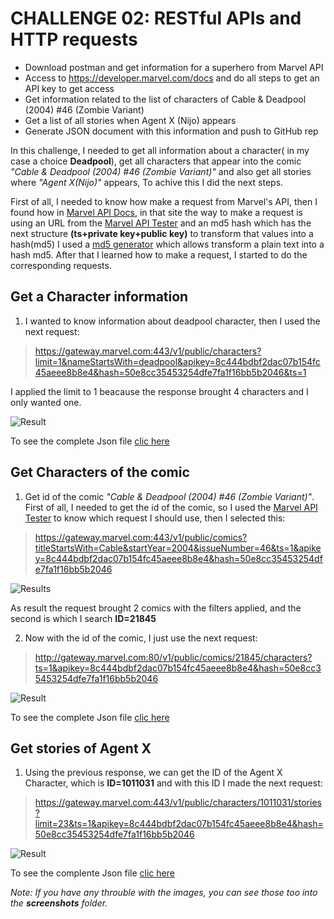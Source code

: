CHALLENGE 02: RESTful APIs and HTTP requests
============================================

- Download postman and get information for a superhero from Marvel API
- Access to https://developer.marvel.com/docs and do all steps to get an API key to get access
- Get information related to the list of characters of Cable & Deadpool (2004) #46 (Zombie Variant)
- Get a list of all stories when Agent X (Nijo) appears
- Generate JSON document with this information and push to GitHub rep

In this challenge, I needed to get all information about a character( in my case a choice **Deadpool**), get all characters that appear into the comic *"Cable & Deadpool (2004) #46 (Zombie Variant)"* and also get all stories where *"Agent X(Nijo)"* appears, To achive this I did the next steps.

First of all, I needed to know how make a request from Marvel's API, then I found how in [Marvel API Docs](https://developer.marvel.com/documentation/authorization), in that site the way to make a request is using an URL from the [Marvel API Tester](https://developer.marvel.com/docs) and an md5 hash which has the next structure **(ts+private key+public key)** to transform that values into a hash(md5) I used a [md5 generator](http://www.miraclesalad.com/webtools/md5.php) which allows transform a plain text into a hash md5. After that I learned how to make a request, I started to do the corresponding requests.

Get a Character information
---------------------------
1. I wanted to know information about deadpool character, then I used the next request:
> https://gateway.marvel.com:443/v1/public/characters?limit=1&nameStartsWith=deadpool&apikey=8c444bdbf2dac07b154fc45aeee8b8e4&hash=50e8cc35453254dfe7fa1f16bb5b2046&ts=1

I applied the limit to 1 beacause the response brought 4 characters and I only wanted one.

![Result]("screenshots/get_deadpool_character.png")

To see the complete Json file [clic here]("DeadpoolCharacter.json")

Get Characters of the comic
---------------------------

1. Get id of the comic *"Cable & Deadpool (2004) #46 (Zombie Variant)"*. First of all, I needed to get the id of the comic, so I used the [Marvel API Tester](https://developer.marvel.com/docs) to know which request I should use, then I selected this:

 > https://gateway.marvel.com:443/v1/public/comics?titleStartsWith=Cable&startYear=2004&issueNumber=46&ts=1&apikey=8c444bdbf2dac07b154fc45aeee8b8e4&hash=50e8cc35453254dfe7fa1f16bb5b2046 

 ![Results]("screenshots/get_ID_comic.png")

 As result the request brought 2 comics with the filters applied, and the second is which I search  **ID=21845**

2. Now with the id of the comic, I just use the next request: 

> http://gateway.marvel.com:80/v1/public/comics/21845/characters?ts=1&apikey=8c444bdbf2dac07b154fc45aeee8b8e4&hash=50e8cc35453254dfe7fa1f16bb5b2046

![Result]("screenshots/get_characters.png")

To see the complete Json file [clic here](characters.json)

Get stories of Agent X
----------------------

1. Using the previous response, we can get the ID of the Agent X Character, which is **ID=1011031** and with this ID I made the next request:

 > https://gateway.marvel.com:443/v1/public/characters/1011031/stories?limit=23&ts=1&apikey=8c444bdbf2dac07b154fc45aeee8b8e4&hash=50e8cc35453254dfe7fa1f16bb5b2046

 ![Result]("screenshots/get_stories_Agent_X.png")
 
 To see the complente Json file [clic here](stories_Nijo.json)
 
 _Note: If you have any throuble with the images, you can see those too into the **screenshots** folder._





